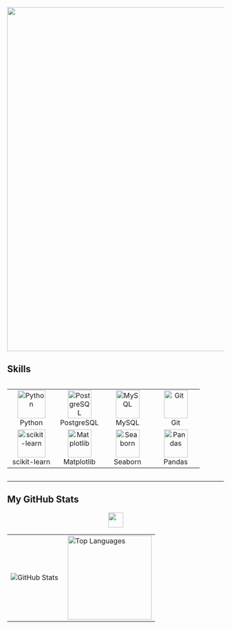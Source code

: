 
<div id="header" align="center">
  <img decoding="async" src="https://github.com/user-attachments/assets/ebcd1255-3748-4e33-8d71-7415720647ab" width="800"/>
</div>


## Skills

<div style="display: flex; align-items: flex-start; align: center">
<table align="center">
  <tr>
    <td align="center" width="96">
        <img src="https://skillicons.dev/icons?i=python" width="65" height="65" alt="Python" />
      <br>Python
    </td>
    <td align="center" width="96">
        <img src="https://skillicons.dev/icons?i=postgres" width="55" height="65" alt="PostgreSQL" />
      <br>PostgreSQL
    </td>
    <td align="center" width="96">
        <img src="https://skillicons.dev/icons?i=mysql" width="55" height="65" alt="MySQL" />
      <br>MySQL
    </td>
    <td align="center" width="96">
        <img src="https://skillicons.dev/icons?i=git" width="55" height="65" alt="Git" />
      <br>Git
    </td>
  </tr>
  <tr>
    <td align="center" width="96">
        <img src="https://skillicons.dev/icons?i=sklearn" width="65" height="65" alt="scikit-learn" />
      <br>scikit-learn
    </td>
    <td align="center" width="96">
        <img src="https://skillicons.dev/icons?i=matplotlib" width="55" height="65" alt="Matplotlib" />
      <br>Matplotlib
    </td>
    <td align="center" width="96">
        <img src="https://skillicons.dev/icons?i=seaborn" width="55" height="65" alt="Seaborn" />
      <br>Seaborn
    </td>
    <td align="center" width="96">
        <img src="https://skillicons.dev/icons?i=pandas" width="55" height="65" alt="Pandas" />
      <br>Pandas
    </td>
  </tr>
</table>
</div>

---

## My GitHub Stats
<div align="center">
  <a href="#">
    <img src="https://raw.githubusercontent.com/HighAmbition211/HighAmbition211/auxiliary/others/charts.gif" width="35px" height="35px">
  </a>
</div>

<table>
  <tr>
    <td>
      <img align="left" src="https://github-readme-stats.vercel.app/api?username=lautaroballesteros0926&show_icons=true&theme=tokyonight" alt="GitHub Stats" />
    </td>
    <td>
      <img height="195px" align="right" src="https://github-readme-stats.vercel.app/api/top-langs/?username=lautaroballesteros0926&layout=compact&theme=tokyonight" alt="Top Languages" />
    </td>
  </tr>
</table>

<div>
  <a href="#">
    <img width="100%" height="15" src="https://user-images.githubusercontent.com/73097560/115834477-dbab4500-a447-11eb-908a-139a6edaec5c.gif" />
  </a>
</div>

  </tr>
</table>

<div>
  <a href="#">
    <img width="100%" height="15" src="https://user-images.githubusercontent.com/73097560/115834477-dbab4500-a447-11eb-908a-139a6edaec5c.gif" />
  </a>
</div>
